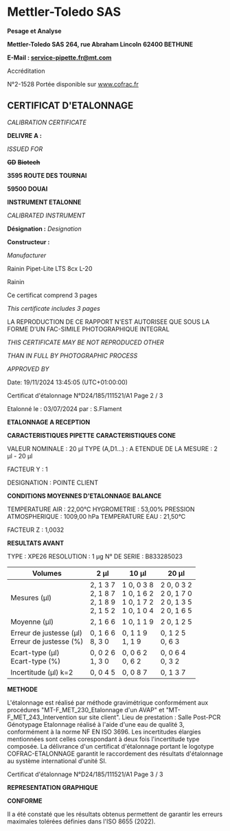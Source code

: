 # **Mettler-Toledo SAS**

**Pesage et Analyse**

**Mettler-Toledo SAS**
**264, rue Abraham Lincoln**
**62400 BETHUNE**

**E-Mail : service-pipette.fr@mt.com**

Accréditation

N°2-1528
Portée disponible
sur www.cofrac.fr
## **CERTIFICAT D'ETALONNAGE**

_CALIBRATION CERTIFICATE_


**DELIVRE A :**

_ISSUED FOR_


~~**GD**~~ ~~**Biotech**~~

**3595 ROUTE DES TOURNAI**

**59500 DOUAI**


**INSTRUMENT ETALONNE**

_CALIBRATED INSTRUMENT_


**Désignation :**
_Designation_

**Constructeur :**

_Manufacturer_


Rainin Pipet-Lite LTS 8cx L-20

Rainin



Ce certificat comprend 3 pages

_This certificate includes 3 pages_

LA REPRODUCTION DE CE RAPPORT N'EST AUTORISEE QUE SOUS
LA FORME D'UN FAC-SIMILE PHOTOGRAPHIQUE INTEGRAL

_THIS CERTIFICATE MAY BE NOT REPRODUCED OTHER_

_THAN IN FULL BY PHOTOGRAPHIC PROCESS_


_APPROVED BY_

Date: 19/11/2024 13:45:05 (UTC+01:00:00)

Certificat d'étalonnage N°D24/185/111521/A1  Page 2 / 3

Etalonné le : 03/07/2024 par : S.Flament

**ETALONNAGE A RECEPTION**

**CARACTERISTIQUES PIPETTE** **CARACTERISTIQUES CONE**


VALEUR NOMINALE : 20 µl
TYPE (A,D1...) : A
ETENDUE DE LA MESURE : 2 µl - 20 µl

FACTEUR Y : 1


DESIGNATION : POINTE CLIENT


**CONDITIONS MOYENNES D'ETALONNAGE** **BALANCE**


TEMPERATURE AIR : 22,00°C
HYGROMETRIE : 53,00%
PRESSION ATMOSPHERIQUE : 1009,00 hPa
TEMPERATURE EAU : 21,50°C

FACTEUR Z : 1,0032

**RESULTATS AVANT**


TYPE : XPE26
RESOLUTION : 1 µg
N° DE SERIE : B833285023










|Volumes|2 µl|10 µl|20 µl|
|---|---|---|---|
|Mesures (µl)|2, 1 3 7<br>2, 1 8 7<br>2, 1 8 9<br>2, 1 5 2|1 0, 0 3 8<br>1 0, 1 6 2<br>1 0, 1 7 2<br>1 0, 1 0 4|2 0, 0 3 2<br>2 0, 1 7 0<br>2 0, 1 3 5<br>2 0, 1 6 5|
|Moyenne (µl)|2, 1 6 6|1 0, 1 1 9|2 0, 1 2 5|
|Erreur de justesse (µl)<br>Erreur de justesse (%)|0, 1 6 6<br>8, 3 0|0, 1 1 9<br>1, 1 9|0, 1 2 5<br>0, 6 3|
|Ecart-type (µl)<br>Ecart-type (%)|0, 0 2 6<br>1, 3 0|0, 0 6 2<br>0, 6 2|0, 0 6 4<br>0, 3 2|
|Incertitude (µl) k=2|0, 0 4 5|0, 0 8 7|0, 1 3 7|


**METHODE**

L'étalonnage est réalisé par méthode gravimétrique conformément aux procédures "MT-F_MET_230_Etalonnage d'un AVAP" et
"MT-F_MET_243_Intervention sur site client".
Lieu de prestation : Salle Post-PCR Génotypage
Etalonnage réalisé à l'aide d'une eau de qualité 3, conformément à la norme NF EN ISO 3696.
Les incertitudes élargies mentionnées sont celles corespondant à deux fois l'incertitude type composée.
La délivrance d'un certificat d'étalonnage portant le logotype COFRAC-ETALONNAGE garantit le raccordement des résultats d'étalonnage au système
international d'unité SI.

Certificat d'étalonnage N°D24/185/111521/A1  Page 3 / 3

**REPRESENTATION GRAPHIQUE**

**CONFORME**

Il a été constaté que les résultats obtenus permettent de garantir les erreurs maximales tolérées définies dans l'ISO 8655 (2022).

